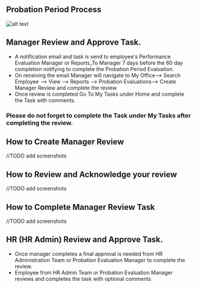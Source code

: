 Probation Period Process
-----
![alt text](../../images/perf-eval/probation-period-evaluation-process.png "Probation Period Evaluation")

Manager Review and Approve Task.
-----

 - A notification email and task is send to employee's Performance Evaluation Manager or Reports_To Manager 7 days before the 60 day completion notifying to complete the Probation Period Evaluation.
 - On receiving the email Manager will navigate to My Office--> Search Employee --> View --> Reports --> Probation Evaluations--> Create Manager Review and complete the review.
 - Once review is completed Go To My Tasks under Home and complete the Task with comments.

### Please do not forget to complete the Task under My Tasks after completing the review.

How to Create Manager Review
-----
//TODO add screenshots


How to Review and Acknowledge your review
-----
//TODO add screenshots

How to Complete Manager Review Task
-----
//TODO add screenshots


HR (HR Admin) Review and Approve Task.
-----

 - Once manager completes a final approval is needed from HR Administration Team or Probation Evaluation Manager to complete the review.
 - Employee from HR Admin Team or Probation Evaluation Manager reviews and completes the task with optional comments
